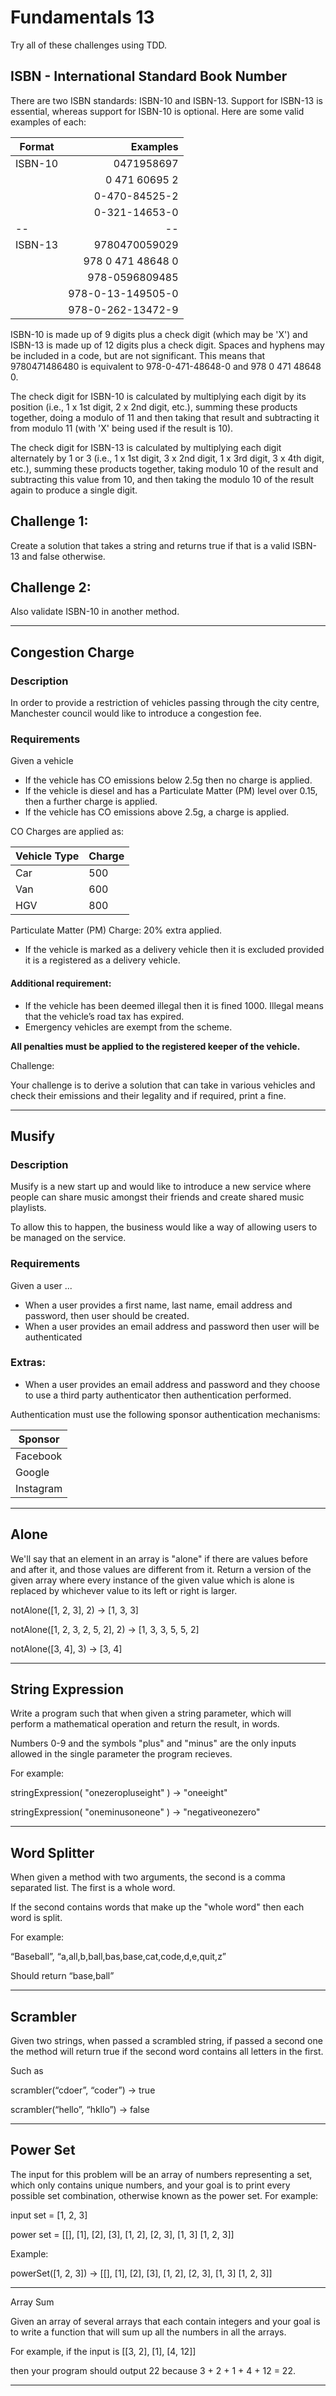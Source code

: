 # Fundamentals 13

Try all of these challenges using TDD.


ISBN - International Standard Book Number
---------------------------------------------
There are two ISBN standards: ISBN-10 and ISBN-13.
Support for ISBN-13 is essential, whereas support
for ISBN-10 is optional.
Here are some valid examples of each:

|Format| Examples|
|---|---:|
|ISBN-10|    0471958697|
||0 471 60695 2|
||0-470-84525-2|
||0-321-14653-0|
|--|--|
|ISBN-13|    9780470059029|
||978 0 471 48648 0|
||978-0596809485|
||978-0-13-149505-0|
||978-0-262-13472-9|

ISBN-10 is made up of 9 digits plus a check digit (which
may be 'X') and ISBN-13 is made up of 12 digits plus a
check digit. Spaces and hyphens may be included in a code,
but are not significant. This means that 9780471486480 is
equivalent to 978-0-471-48648-0 and 978 0 471 48648 0.

The check digit for ISBN-10 is calculated by multiplying
each digit by its position (i.e., 1 x 1st digit, 2 x 2nd
digit, etc.), summing these products together, doing a 
modulo of 11 and then taking that result and subtracting 
it from modulo 11 (with 'X' being used if the result
is 10).

The check digit for ISBN-13 is calculated by multiplying
each digit alternately by 1 or 3 (i.e., 1 x 1st digit,
3 x 2nd digit, 1 x 3rd digit, 3 x 4th digit, etc.), summing
these products together, taking modulo 10 of the result
and subtracting this value from 10, and then taking the
modulo 10 of the result again to produce a single digit.

## Challenge 1:

Create a solution that takes a string and returns true
if that is a valid ISBN-13 and false otherwise.

## Challenge 2:

Also validate ISBN-10 in another method.

---

## Congestion Charge

### Description

In order to provide a restriction of vehicles passing through the city centre, Manchester council would like to introduce a congestion fee.

### Requirements

Given a vehicle

- If the vehicle has CO emissions below 2.5g then no charge is applied.
- If the vehicle is diesel and has a Particulate Matter (PM) level over 0.15, then a further charge is
applied.
- If the vehicle has CO emissions above 2.5g, a charge is applied.

CO Charges are applied as:

| Vehicle Type| Charge|
|---|---| 
|Car|500|
|Van|600|
|HGV|800|

Particulate Matter (PM) Charge: 20% extra applied.

- If the vehicle is marked as a delivery vehicle then it is excluded provided it is a registered as a delivery vehicle.

#### Additional requirement:

- If the vehicle has been deemed illegal then it is fined 1000. Illegal means that the vehicle’s road tax has expired.
- Emergency vehicles are exempt from the scheme.

**All penalties must be applied to the registered keeper of the vehicle. **

Challenge:

Your challenge is to derive a solution that can take in various vehicles and check their emissions and their legality and if required, print a fine.

---


## Musify

### Description

Musify is a new start up and would like to introduce a new service where people can share music amongst their friends and create shared music playlists.

To allow this to happen, the business would like a way of allowing users to be managed on the service.

### Requirements

Given a user ...

- When a user provides a first name, last name, email address and password, then user should be created.
- When a user provides an email address and password then user will be authenticated

### Extras:
- When a user provides an email address and password and they choose to use a third party authenticator then authentication performed.

Authentication must use the following sponsor authentication mechanisms:

|Sponsor|
|--|
|Facebook|
|Google|
|Instagram|

---

## Alone 

We'll say that an element in an array is "alone" if there are values before and after it, and those values are different from it. Return a version of the given array where every instance of the given value which is alone is replaced by whichever value to its left or right is larger.

notAlone([1, 2, 3], 2) → [1, 3, 3]

notAlone([1, 2, 3, 2, 5, 2], 2) → [1, 3, 3, 5, 5, 2]

notAlone([3, 4], 3) → [3, 4]

---


## String Expression

Write a program such that when given a string parameter, which will perform a mathematical operation and return the result, in words.

Numbers 0-9 and the symbols "plus" and "minus" are the only inputs allowed in the single parameter the program recieves.

For example:

stringExpression( "onezeropluseight" ) -> "oneeight"

stringExpression( "oneminusoneone" ) -> "negativeonezero"

---

## Word Splitter

When given a method with two arguments, the second is a comma separated list. The first is a whole word.

If the second contains words that make up the "whole word" then each word is split.

For example:

“Baseball”, “a,all,b,ball,bas,base,cat,code,d,e,quit,z”

Should return “base,ball”

---


## Scrambler

Given two strings, when passed a scrambled string, if passed a second one the method will return true if the second word contains all letters in the first.

Such as

scrambler(“cdoer”, “coder”) -> true 

scrambler(“hello”, “hkllo”) -> false

---


## Power Set

The input for this problem will be an array of numbers representing a set, which only contains unique numbers, and your goal is to print every possible set combination, otherwise known as the power set. For example:

input set = [1, 2, 3]

power set = [[], [1], [2], [3], [1, 2], [2, 3], [1, 3] [1, 2, 3]] 

Example:

powerSet([1, 2, 3]) -> [[], [1], [2], [3], [1, 2], [2, 3], [1, 3] [1, 2, 3]] 

---


Array Sum

Given an array of several arrays that each contain integers and your goal is to write a function that will sum up all the numbers in all the arrays.

For example, if the input is [[3, 2], [1], [4, 12]] 

then your program should output 22 because 3 + 2 + 1 + 4 + 12 = 22. 

---

